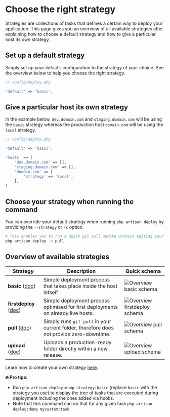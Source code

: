 # Choose the right strategy

Strategies are collections of tasks that defines a certain way to deploy your application. This page gives you an overview of all available strategies after explaining how to choose a default strategy and how to give a particular host its own strategy.

## Set up a default strategy

Simply set up your `default` configuration to the strategy of your choice. See the overview below to help you choose the right strategy.

```php
// config/deploy.php

'default' => 'basic',
```

## Give a particular host its own strategy

In the example below, `dev.domain.com` and `staging.domain.com` will be using the `basic` strategy whereas the production host `domain.com` will be using the `local` strategy.

```php
// config/deploy.php

'default' => 'basic',

'hosts' => [
    'dev.domain.com' => [],
    'staging.domain.com' => [],  
    'domain.com' => [
        'strategy' => 'local',
    ],  
]
```

## Choose your strategy when running the command

You can override your default strategy when running `php artisan deploy` by providing the `--strategy` or `-s` option.

```bash
# This enables you to run a quick git pull update without editing your configurations.
php artisan deploy -s pull
```

## Overview of available strategies

| Strategy | Description | Quick schema |
| - | - | - |
| **basic** ([doc](strategy-basic.md)) | Simple deployment process that takes place inside the host intself | ![Overview basic schema](https://user-images.githubusercontent.com/3642397/38679147-4369458c-3e63-11e8-8888-e062dcbbff09.png) |
| **firstdeploy** ([doc](strategy-first-deploy.md)) | Simple deployment process optimised for first deployments on already live hosts. | ![Overview firstdeploy schema](https://user-images.githubusercontent.com/3642397/38944793-069f46f2-4335-11e8-9b89-4c9e11e885a4.png) |
| **pull** ([doc](strategy-pull.md)) | Simply runs `git pull` in your current folder, therefore does not provide zero-downtime. | ![Overview pull schema](https://user-images.githubusercontent.com/3642397/39048055-7d20fe0c-449c-11e8-87cc-e5d9a9f09066.png) |
| **upload** ([doc](strategy-upload.md)) | Uploads a production-ready folder directly within a new release. | ![Overview upload schema](https://user-images.githubusercontent.com/3642397/41128457-7f1d3026-6aae-11e8-93e2-98a23973df5d.png) |


Learn how to create your own strategy [here](overview-strategy-create.md).

**:fire: Pro tips:**
* Run `php artisan deploy:dump strategy:basic` (replace `basic` with the strategy you use) to display the tree of tasks that are executed during deployment including the ones added via hooks.
* Note that this command can do that for any given task `php artisan deploy:dump mycustom:task`.
